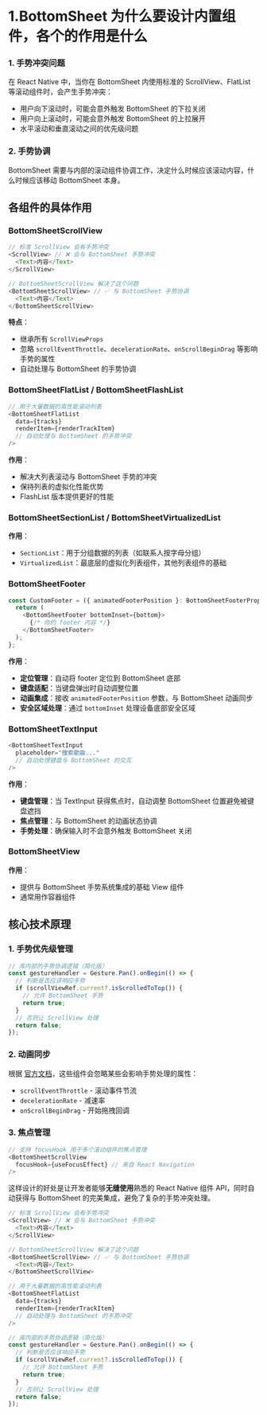 # 1.BottomSheet 为什么要设计内置组件，各个的作用是什么

### 1. **手势冲突问题**

在 React Native 中，当你在 BottomSheet 内使用标准的 ScrollView、FlatList 等滚动组件时，会产生手势冲突：

- 用户向下滚动时，可能会意外触发 BottomSheet 的下拉关闭
- 用户向上滚动时，可能会意外触发 BottomSheet 的上拉展开
- 水平滚动和垂直滚动之间的优先级问题

### 2. **手势协调**

BottomSheet 需要与内部的滚动组件协调工作，决定什么时候应该滚动内容，什么时候应该移动 BottomSheet 本身。

## 各组件的具体作用

### **BottomSheetScrollView**

```typescript
// 标准 ScrollView 会有手势冲突
<ScrollView> // ❌ 会与 BottomSheet 手势冲突
  <Text>内容</Text>
</ScrollView>

// BottomSheetScrollView 解决了这个问题
<BottomSheetScrollView> // ✅ 与 BottomSheet 手势协调
  <Text>内容</Text>
</BottomSheetScrollView>
```

**特点**：

- 继承所有 `ScrollViewProps`
- 忽略 `scrollEventThrottle`、`decelerationRate`、`onScrollBeginDrag` 等影响手势的属性
- 自动处理与 BottomSheet 的手势协调

### **BottomSheetFlatList / BottomSheetFlashList**

```typescript
// 用于大量数据的高性能滚动列表
<BottomSheetFlatList
  data={tracks}
  renderItem={renderTrackItem}
  // 自动处理与 BottomSheet 的手势冲突
/>
```

**作用**：

- 解决大列表滚动与 BottomSheet 手势的冲突
- 保持列表的虚拟化性能优势
- FlashList 版本提供更好的性能

### **BottomSheetSectionList / BottomSheetVirtualizedList**

**作用**：

- `SectionList`：用于分组数据的列表（如联系人按字母分组）
- `VirtualizedList`：最底层的虚拟化列表组件，其他列表组件的基础

### **BottomSheetFooter**

```typescript
const CustomFooter = ({ animatedFooterPosition }: BottomSheetFooterProps) => {
  return (
    <BottomSheetFooter bottomInset={bottom}>
      {/* 你的 footer 内容 */}
    </BottomSheetFooter>
  );
};
```

**作用**：

- **定位管理**：自动将 footer 定位到 BottomSheet 底部
- **键盘适配**：当键盘弹出时自动调整位置
- **动画集成**：接收 `animatedFooterPosition` 参数，与 BottomSheet 动画同步
- **安全区域处理**：通过 `bottomInset` 处理设备底部安全区域

### **BottomSheetTextInput**

```typescript
<BottomSheetTextInput
  placeholder="搜索歌曲..."
  // 自动处理键盘与 BottomSheet 的交互
/>
```

**作用**：

- **键盘管理**：当 TextInput 获得焦点时，自动调整 BottomSheet 位置避免被键盘遮挡
- **焦点管理**：与 BottomSheet 的动画状态协调
- **手势处理**：确保输入时不会意外触发 BottomSheet 关闭

### **BottomSheetView**

**作用**：

- 提供与 BottomSheet 手势系统集成的基础 View 组件
- 通常用作容器组件

## 核心技术原理

### 1. **手势优先级管理**

```typescript
// 库内部的手势协调逻辑（简化版）
const gestureHandler = Gesture.Pan().onBegin(() => {
  // 判断是否应该响应手势
  if (scrollViewRef.current?.isScrolledToTop()) {
    // 允许 BottomSheet 手势
    return true;
  }
  // 否则让 ScrollView 处理
  return false;
});
```

### 2. **动画同步**

根据 [官方文档](https://gorhom.dev/react-native-bottom-sheet/components/bottomsheetscrollview)，这些组件会忽略某些会影响手势处理的属性：

- `scrollEventThrottle` - 滚动事件节流
- `decelerationRate` - 减速率
- `onScrollBeginDrag` - 开始拖拽回调

### 3. **焦点管理**

```typescript
// 支持 focusHook 用于多个滚动组件的焦点管理
<BottomSheetScrollView
  focusHook={useFocusEffect} // 来自 React Navigation
/>
```

这样设计的好处是让开发者能够**无缝使用**熟悉的 React Native 组件 API，同时自动获得与 BottomSheet 的完美集成，避免了复杂的手势冲突处理。

```typescript
// 标准 ScrollView 会有手势冲突
<ScrollView> // ❌ 会与 BottomSheet 手势冲突
  <Text>内容</Text>
</ScrollView>

// BottomSheetScrollView 解决了这个问题
<BottomSheetScrollView> // ✅ 与 BottomSheet 手势协调
  <Text>内容</Text>
</BottomSheetScrollView>
```

```typescript
// 用于大量数据的高性能滚动列表
<BottomSheetFlatList
  data={tracks}
  renderItem={renderTrackItem}
  // 自动处理与 BottomSheet 的手势冲突
/>
```

```typescript
// 库内部的手势协调逻辑（简化版）
const gestureHandler = Gesture.Pan().onBegin(() => {
  // 判断是否应该响应手势
  if (scrollViewRef.current?.isScrolledToTop()) {
    // 允许 BottomSheet 手势
    return true;
  }
  // 否则让 ScrollView 处理
  return false;
});
```
